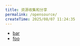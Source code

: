 ```yaml
---
title: 资源收集和分享
permalink: /opensource/
createTime: 2025/08/07 11:24:35
---
```

- [bar](./bar.md)
- [foo](./foo.md)
